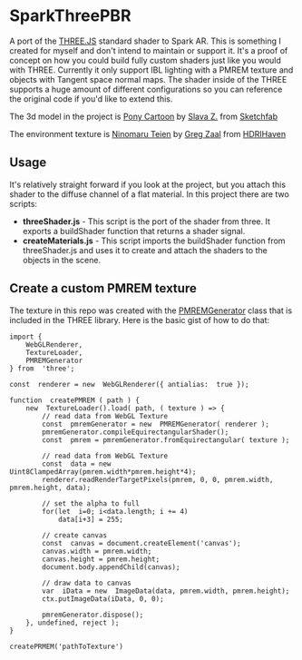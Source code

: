 # SparkThreePBR
A port of the [THREE.JS](https://github.com/mrdoob/three.js/) standard shader to Spark AR. This is something I created for myself and don't intend to maintain or support it. It's a proof of concept on how you could build fully custom shaders just like you would with THREE. Currently it only support IBL lighting with a PMREM texture and objects with Tangent space normal maps. The shader inside of the THREE supports a huge amount of different configurations so you can reference the original code if you'd like to extend this.

The 3d model in the project is [Pony Cartoon](https://sketchfab.com/3d-models/pony-cartoon-885d9f60b3a9429bb4077cfac5653cf9) by [Slava Z.](Slava%20Z.) from [Sketchfab](https://sketchfab.com/)

The environment texture is [Ninomaru Teien](https://hdrihaven.com/hdri/?h=ninomaru_teien) by [Greg Zaal](https://hdrihaven.com/hdris/category/?a=Greg%20Zaal) from [HDRIHaven](https://hdrihaven.com/)

## Usage

It's relatively straight forward if you look at the project, but you attach this shader to the diffuse channel of a flat material. In this project there are two scripts:

 - **threeShader.js** - This script is the port of the shader from three. It exports a buildShader function that returns a shader signal.
 - **createMaterials.js** - This script imports the buildShader function from threeShader.js and uses it to create and attach the shaders to the objects in the scene.

## Create a custom PMREM texture

The texture in this repo was created with the [PMREMGenerator](https://github.com/mrdoob/three.js/blob/dev/src/extras/PMREMGenerator.js) class that is included in the THREE library.  Here is the basic gist of how to do that:

    import {
	    WebGLRenderer,
	    TextureLoader,
	    PMREMGenerator
    } from  'three';
    
    const  renderer = new  WebGLRenderer({ antialias:  true });
    
    function  createPMREM ( path ) {
	    new  TextureLoader().load( path, ( texture ) => {
		    // read data from WebGL Texture
		    const  pmremGenerator = new  PMREMGenerator( renderer );
		    pmremGenerator.compileEquirectangularShader();
		    const  pmrem = pmremGenerator.fromEquirectangular( texture );
		        
		    // read data from WebGL Texture
		    const  data = new  Uint8ClampedArray(pmrem.width*pmrem.height*4);    
		    renderer.readRenderTargetPixels(pmrem, 0, 0, pmrem.width, pmrem.height, data); 
		       
		    // set the alpha to full
		    for(let  i=0; i<data.length; i += 4)
			    data[i+3] = 255;	
		    
		    // create canvas
		    const  canvas = document.createElement('canvas');
		    canvas.width = pmrem.width;
		    canvas.height = pmrem.height;
		    document.body.appendChild(canvas);
		    
		    // draw data to canvas
		    var  iData = new  ImageData(data, pmrem.width, pmrem.height);
		    ctx.putImageData(iData, 0, 0);		    
		    
		    pmremGenerator.dispose();
	    }, undefined, reject );
    }
	
	createPRMEM('pathToTexture')

